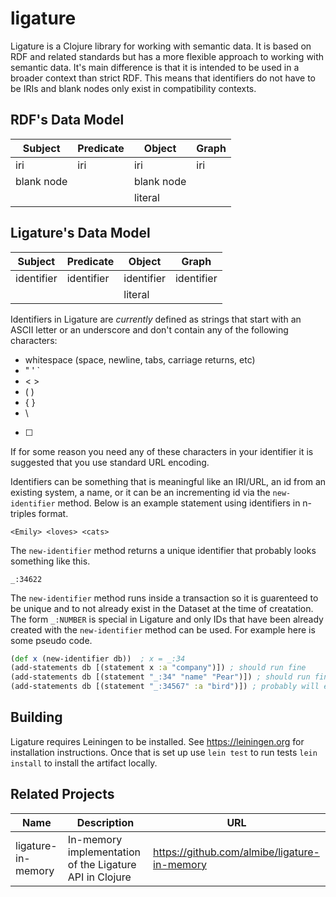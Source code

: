 # ligature
Ligature is a Clojure library for working with semantic data.
It is based on RDF and related standards but has a more flexible approach to working with semantic data.
It's main difference is that it is intended to be used in a broader context than strict RDF.
This means that identifiers do not have to be IRIs and blank nodes only exist in compatibility contexts.

## RDF's Data Model

| Subject    | Predicate  | Object     | Graph      |
| ---------- | ---------- | ---------- | ---------- |
| iri        | iri        | iri        | iri        |
| blank node |            | blank node |            |
|            |            | literal    |            |

## Ligature's Data Model

| Subject    | Predicate  | Object     | Graph      |
| ---------- | ---------- | ---------- | ---------- |
| identifier | identifier | identifier | identifier |
|            |            | literal    |            |

Identifiers in Ligature are *currently* defined as strings that start with an ASCII letter or an underscore and don't contain any of the following characters:
 * whitespace (space, newline, tabs, carriage returns, etc)
 * " ' `
 * < >
 * ( )
 * { }
 * \
 * [ ]

If for some reason you need any of these characters in your identifier it is suggested that you use standard URL encoding.

Identifiers can be something that is meaningful like an IRI/URL, an id from an existing system, a name, or it can be an incrementing id via the `new-identifier` method.
Below is an example statement using identifiers in n-triples format.

`<Emily> <loves> <cats>`

The `new-identifier` method returns a unique identifier that probably looks something like this.

`_:34622`

The `new-identifier` method runs inside a transaction so it is guarenteed to be unique and to not already exist in the Dataset at the time of creatation.
The form `_:NUMBER` is special in Ligature and only IDs that have been already created with the `new-identifier` method can be used.
For example here is some pseudo code.

```clojure
(def x (new-identifier db))  ; x = _:34
(add-statements db [(statement x :a "company")]) ; should run fine
(add-statements db [(statement "_:34" "name" "Pear")]) ; should run fine since _:34 has been created already
(add-statements db [(statement "_:34567" :a "bird")]) ; probably will error out since I doubt that identifer has been created....but it could....but it probably wasn't
```

## Building
Ligature requires Leiningen to be installed.
See https://leiningen.org for installation instructions.
Once that is set up use `lein test` to run tests `lein install` to install the artifact locally.

## Related Projects

| Name | Description | URL |
| ---- | ----------- | --- |
| ligature-in-memory | In-memory implementation of the Ligature API in Clojure | https://github.com/almibe/ligature-in-memory |

